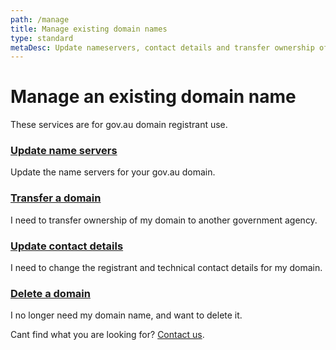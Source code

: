 ```yaml
---
path: /manage
title: Manage existing domain names
type: standard
metaDesc: Update nameservers, contact details and transfer ownership of gov.au domain names
---
```

<div class="container-fluid">
  <div class="row">

  # Manage an existing domain name
  </div>
  <div class="row">
    <p class="body">
      These services are for gov.au domain registrant use.
    </p>
  <div class="match-height">
    <div class="col-md-3">
      <div class="au-card au-body au-card--shadow au-card--clickable">
        <div class="au-card__inner">
          <h3 class="au-card__title"><a class="au-card--clickable__link" href="/manage/nameserver">Update name servers</a></h3>
          <p>
            Update the name servers for your gov.au domain.
          </p>
        </div>
      </div>
    </div>
    <div class="col-md-3">
      <div class="au-card au-body au-card--shadow au-card--clickable">
        <div class="au-card__inner">
          <h3 class="au-card__title"><a class="au-card--clickable__link" href="/manage/transfer">Transfer a domain</a></h3>
          <p>
            I need to transfer ownership of my domain to another government agency.
          </p>
        </div>
      </div>
    </div>
    <div class="col-md-3">
      <div class="au-card au-body au-card--shadow au-card--clickable">
        <div class="au-card__inner">
          <h3 class="au-card__title"><a class="au-card--clickable__link" href="/manage/contact">Update contact details</a></h3>
          <p>
            I need to change the registrant and technical contact details for my domain.
          </p>
        </div>
      </div>
    </div>
    <div class="col-md-3">
      <div class="au-card au-body au-card--shadow au-card--clickable">
        <div class="au-card__inner">
          <h3 class="au-card__title"><a class="au-card--clickable__link" href="/manage/delete">Delete a domain</a></h3>
          <p>
            I no longer need my domain name, and want to delete it.
          </p>
        </div>
      </div>
    </div>
    <div class="row">
    <p class="body">
      Cant find what you are looking for? <a href="/contact"> Contact us</a>.
    </p>
  </div>
  </div>
</div>

